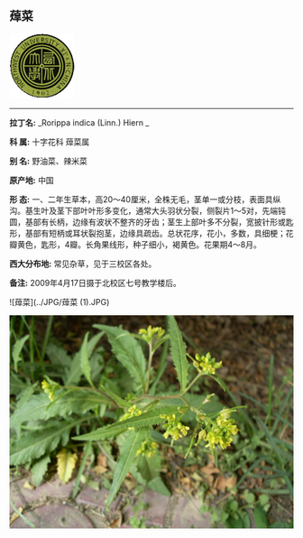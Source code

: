## 蔊菜

![西北大学校园网络植物志](../JPG/nwu.gif)

---

**拉丁名:**  _Rorippa indica (Linn.) Hiern _

**科 属:** 十字花科 蔊菜属

**别 名:** 野油菜、辣米菜

**原产地:** 中国

**形  态:** 一、二年生草本，高20～40厘米，全株无毛，茎单一或分枝，表面具纵沟。基生叶及茎下部叶叶形多变化，通常大头羽状分裂，侧裂片1～5对，先端钝圆，基部有长柄，边缘有波状不整齐的牙齿；茎生上部叶多不分裂，宽披针形或匙形，基部有短柄或耳状裂抱茎，边缘具疏齿。总状花序，花小，多数，具细梗；花瓣黄色，匙形，4瓣。长角果线形，种子细小，褐黄色。花果期4～8月。

**西大分布地:** 常见杂草，见于三校区各处。

**备注:** 2009年4月17日摄于北校区七号教学楼后。　

![蔊菜](../JPG/蔊菜 (1).JPG) 

![蔊菜](../JPG/蔊菜.JPG) 

